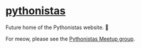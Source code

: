 <!-- # pythonistas -->
<h1><a href="https://pythonistas.io">pythonistas</a></h1>

Future home of the Pythonistas website. 👷

For meow, please see the [Pythonistas Meetup group](https://www.meetup.com/pythonistas).
